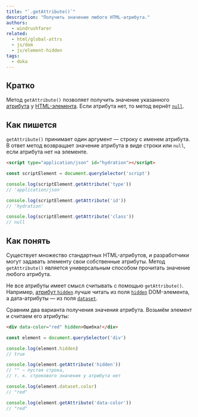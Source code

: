 ```yaml
---
title: "`.getAttribute()`"
description: "Получить значение любого HTML-атрибута."
authors:
  - windrushfarer
related:
  - html/global-attrs
  - js/dom
  - js/element-hidden
tags:
  - doka
---
```


## Кратко

Метод `getAttribute()` позволяет получить значение указанного [атрибута](/html/global-attrs/) у [HTML-элемента](/js/element/). Если атрибута нет, то метод вернёт [`null`](/js/null-primitive/).

## Как пишется

`getAttribute()` принимает один аргумент — строку с именем атрибута. В ответ метод возвращает значение атрибута в виде строки или `null`, если атрибута нет на элементе.

```html
<script type="application/json" id="hydration"></script>
```

```js
const scriptElement = document.querySelector('script')

console.log(scriptElement.getAttribute('type'))
// 'application/json'

console.log(scriptElement.getAttribute('id'))
// 'hydration'

console.log(scriptElement.getAttribute('class'))
// null
```

## Как понять

Существует множество стандартных HTML-атрибутов, и разработчики могут задавать элементу свои собственные атрибуты. Метод `getAttribute()` является универсальным способом прочитать значение любого атрибута.

Не все атрибуты имеет смысл считывать с помощью `getAttribute()`. Например, [атрибут `hidden`](/html/hidden/) лучше читать из поля [`hidden`](/js/element-hidden/) DOM-элемента, а дата-атрибуты — из поля [`dataset`](/js/element-dataset/).

Сравним два варианта получения значения атрибута. Возьмём элемент и считаем его атрибуты:

```html
<div data-color="red" hidden>Ошибка!</div>
```

```js
const element = document.querySelector('div')

console.log(element.hidden)
// true

console.log(element.getAttribute('hidden'))
// "" — пустая строка,
// т. к. строкового значения у атрибута нет

console.log(element.dataset.color)
// "red"

console.log(element.getAttribute('data-color'))
// "red"
```
